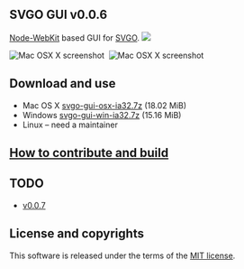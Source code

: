 ## SVGO GUI v0.0.6

[Node-WebKit](https://github.com/rogerwang/node-webkit) based GUI for [SVGO](https://github.com/svg/svgo).
![](//mc.yandex.ru/watch/18431371)

![Mac OSX X screenshot](https://raw.github.com/svg/svgo-gui/master/screenshots/1.png)&nbsp;&nbsp;![Mac OSX X screenshot](https://raw.github.com/svg/svgo-gui/master/screenshots/2.png)

## Download and use

* Mac OS X [svgo-gui-osx-ia32.7z](http://goo.gl/0Qu9B) (18.02 MiB)
* Windows [svgo-gui-win-ia32.7z](http://goo.gl/zuPkL) (15.16 MiB)
* Linux – need a maintainer

## [How to contribute and build](https://github.com/svg/svgo-gui/blob/master/docs/how-to-contribute-and-build/en.md)

## TODO

* [v0.0.7](https://github.com/svg/svgo-gui/issues?milestone=4&state=open)

## License and copyrights

This software is released under the terms of the [MIT license](https://github.com/svg/svgo-gui/blob/master/LICENSE).